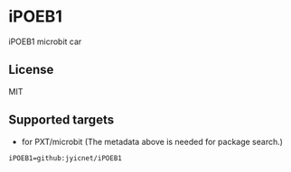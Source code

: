 # iPOEB1

iPOEB1 microbit car

## License

MIT

## Supported targets

* for PXT/microbit
(The metadata above is needed for package search.)

```package
iPOEB1=github:jyicnet/iPOEB1
```
